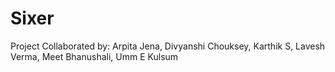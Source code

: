# Sixer
Project Collaborated by: Arpita Jena, Divyanshi Chouksey, Karthik S, Lavesh Verma, Meet Bhanushali, Umm E Kulsum
